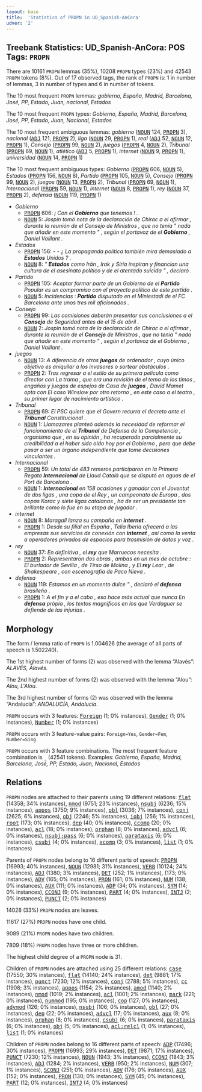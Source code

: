 ```yaml
---
layout: base
title:  'Statistics of PROPN in UD_Spanish-AnCora'
udver: '2'
---
```


## Treebank Statistics: UD_Spanish-AnCora: POS Tags: `PROPN`

There are 10161 `PROPN` lemmas (35%), 10208 `PROPN` types (23%) and 42543 `PROPN` tokens (8%).
Out of 17 observed tags, the rank of `PROPN` is: 1 in number of lemmas, 3 in number of types and 6 in number of tokens.

The 10 most frequent `PROPN` lemmas: <em>gobierno, España, Madrid, Barcelona, José, PP, Estado, Juan, nacional, Estados</em>

The 10 most frequent `PROPN` types:  <em>Gobierno, España, Madrid, Barcelona, José, PP, Estado, Juan, Nacional, Estados</em>

The 10 most frequent ambiguous lemmas: <em>gobierno</em> (<tt><a href="es_ancora-pos-NOUN.html">NOUN</a></tt> 124, <tt><a href="es_ancora-pos-PROPN.html">PROPN</a></tt> 3), <em>nacional</em> (<tt><a href="es_ancora-pos-ADJ.html">ADJ</a></tt> 121, <tt><a href="es_ancora-pos-PROPN.html">PROPN</a></tt> 2), <em>liga</em> (<tt><a href="es_ancora-pos-NOUN.html">NOUN</a></tt> 29, <tt><a href="es_ancora-pos-PROPN.html">PROPN</a></tt> 1), <em>real</em> (<tt><a href="es_ancora-pos-ADJ.html">ADJ</a></tt> 52, <tt><a href="es_ancora-pos-NOUN.html">NOUN</a></tt> 12, <tt><a href="es_ancora-pos-PROPN.html">PROPN</a></tt> 1), <em>Consejo</em> (<tt><a href="es_ancora-pos-PROPN.html">PROPN</a></tt> 99, <tt><a href="es_ancora-pos-NOUN.html">NOUN</a></tt> 2), <em>juegos</em> (<tt><a href="es_ancora-pos-PROPN.html">PROPN</a></tt> 4, <tt><a href="es_ancora-pos-NOUN.html">NOUN</a></tt> 2), <em>Tribunal</em> (<tt><a href="es_ancora-pos-PROPN.html">PROPN</a></tt> 69, <tt><a href="es_ancora-pos-NOUN.html">NOUN</a></tt> 1), <em>atlético</em> (<tt><a href="es_ancora-pos-ADJ.html">ADJ</a></tt> 5, <tt><a href="es_ancora-pos-PROPN.html">PROPN</a></tt> 1), <em>internet</em> (<tt><a href="es_ancora-pos-NOUN.html">NOUN</a></tt> 9, <tt><a href="es_ancora-pos-PROPN.html">PROPN</a></tt> 1), <em>universidad</em> (<tt><a href="es_ancora-pos-NOUN.html">NOUN</a></tt> 14, <tt><a href="es_ancora-pos-PROPN.html">PROPN</a></tt> 1)

The 10 most frequent ambiguous types:  <em>Gobierno</em> (<tt><a href="es_ancora-pos-PROPN.html">PROPN</a></tt> 606, <tt><a href="es_ancora-pos-NOUN.html">NOUN</a></tt> 5), <em>Estados</em> (<tt><a href="es_ancora-pos-PROPN.html">PROPN</a></tt> 156, <tt><a href="es_ancora-pos-NOUN.html">NOUN</a></tt> 8), <em>Partido</em> (<tt><a href="es_ancora-pos-PROPN.html">PROPN</a></tt> 105, <tt><a href="es_ancora-pos-NOUN.html">NOUN</a></tt> 5), <em>Consejo</em> (<tt><a href="es_ancora-pos-PROPN.html">PROPN</a></tt> 99, <tt><a href="es_ancora-pos-NOUN.html">NOUN</a></tt> 2), <em>juegos</em> (<tt><a href="es_ancora-pos-NOUN.html">NOUN</a></tt> 13, <tt><a href="es_ancora-pos-PROPN.html">PROPN</a></tt> 2), <em>Tribunal</em> (<tt><a href="es_ancora-pos-PROPN.html">PROPN</a></tt> 69, <tt><a href="es_ancora-pos-NOUN.html">NOUN</a></tt> 1), <em>Internacional</em> (<tt><a href="es_ancora-pos-PROPN.html">PROPN</a></tt> 59, <tt><a href="es_ancora-pos-NOUN.html">NOUN</a></tt> 1), <em>internet</em> (<tt><a href="es_ancora-pos-NOUN.html">NOUN</a></tt> 8, <tt><a href="es_ancora-pos-PROPN.html">PROPN</a></tt> 1), <em>rey</em> (<tt><a href="es_ancora-pos-NOUN.html">NOUN</a></tt> 37, <tt><a href="es_ancora-pos-PROPN.html">PROPN</a></tt> 2), <em>defensa</em> (<tt><a href="es_ancora-pos-NOUN.html">NOUN</a></tt> 119, <tt><a href="es_ancora-pos-PROPN.html">PROPN</a></tt> 1)


* <em>Gobierno</em>
  * <tt><a href="es_ancora-pos-PROPN.html">PROPN</a></tt> 606: <em>¡ Con el <b>Gobierno</b> que tenemos ! .</em>
  * <tt><a href="es_ancora-pos-NOUN.html">NOUN</a></tt> 5: <em>Jospin tomó nota de la declaración de Chirac a el afirmar , durante la reunión de el Consejo de Ministros , que no tenía " nada que añadir en este momento " , según el portavoz de el <b>Gobierno</b> , Daniel Vaillant .</em>
* <em>Estados</em>
  * <tt><a href="es_ancora-pos-PROPN.html">PROPN</a></tt> 156: <em>- - ¿ La propaganda política también mira demasiado a <b>Estados</b> Unidos ? .</em>
  * <tt><a href="es_ancora-pos-NOUN.html">NOUN</a></tt> 8: <em>" <b>Estados</b> como Irán , Irak y Siria inspiran y financian una cultura de el asesinato político y de el atentado suicida " , declaró .</em>
* <em>Partido</em>
  * <tt><a href="es_ancora-pos-PROPN.html">PROPN</a></tt> 105: <em>Aceptar formar parte de un Gobierno de el <b>Partido</b> Popular es un compromiso con el proyecto político de este partido .</em>
  * <tt><a href="es_ancora-pos-NOUN.html">NOUN</a></tt> 5: <em>Incidencias : <b>Partido</b> disputado en el Miniestadi de el FC Barcelona ante unos tres mil aficionados .</em>
* <em>Consejo</em>
  * <tt><a href="es_ancora-pos-PROPN.html">PROPN</a></tt> 99: <em>Las comisiones deberán presentar sus conclusiones a el <b>Consejo</b> de Seguridad antes de el 15 de abril .</em>
  * <tt><a href="es_ancora-pos-NOUN.html">NOUN</a></tt> 2: <em>Jospin tomó nota de la declaración de Chirac a el afirmar , durante la reunión de el <b>Consejo</b> de Ministros , que no tenía " nada que añadir en este momento " , según el portavoz de el Gobierno , Daniel Vaillant .</em>
* <em>juegos</em>
  * <tt><a href="es_ancora-pos-NOUN.html">NOUN</a></tt> 13: <em>A diferencia de otros <b>juegos</b> de ordenador , cuyo único objetivo es aniquilar a los invasores o sortear obstáculos .</em>
  * <tt><a href="es_ancora-pos-PROPN.html">PROPN</a></tt> 2: <em>Tras regresar a el estilo de su primera película como director con La trama , que era una revisión de el tema de los timos , engaños y juegos de espejos de Casa de <b>juegos</b> , David Mamet opta con El caso Winslow por otro retorno , en este caso a el teatro , su primer lugar de nacimiento artístico .</em>
* <em>Tribunal</em>
  * <tt><a href="es_ancora-pos-PROPN.html">PROPN</a></tt> 69: <em>El PSC quiere que el Govern recurra el decreto ante el <b>Tribunal</b> Constitucional .</em>
  * <tt><a href="es_ancora-pos-NOUN.html">NOUN</a></tt> 1: <em>Llamazares planteó además la necesidad de reformar el funcionamiento de el <b>Tribunal</b> de Defensa de la Competencia , organismo que , en su opinión , ha recuperado parcialmente su credibilidad a el haber sido oído hoy por el Gobierno , pero que debe pasar a ser un órgano independiente que tome decisiones vinculantes .</em>
* <em>Internacional</em>
  * <tt><a href="es_ancora-pos-PROPN.html">PROPN</a></tt> 59: <em>Un total de 483 remeros participaron en la Primera Regata <b>Internacional</b> de Llaud Català que se disputó en aguas de el Port de Barcelona .</em>
  * <tt><a href="es_ancora-pos-NOUN.html">NOUN</a></tt> 1: <em><b>Internacional</b> en 158 ocasiones y ganador con el Joventut de dos ligas , una copa de el Rey , un campeonato de Europa , dos copas Korac y siete ligas catalanas , ha de ser un presidente tan brillante como lo fue en su etapa de jugador .</em>
* <em>internet</em>
  * <tt><a href="es_ancora-pos-NOUN.html">NOUN</a></tt> 8: <em>Maragall lanza su campaña en <b>internet</b> .</em>
  * <tt><a href="es_ancora-pos-PROPN.html">PROPN</a></tt> 1: <em>Desde su filial en España , Telia Iberia ofrecerá a las empresas sus servicios de conexión con <b>internet</b> , así como la venta a operadores privados de espacios para trasmisión de datos y voz .</em>
* <em>rey</em>
  * <tt><a href="es_ancora-pos-NOUN.html">NOUN</a></tt> 37: <em>En definitiva , el <b>rey</b> que Marruecos necesita .</em>
  * <tt><a href="es_ancora-pos-PROPN.html">PROPN</a></tt> 2: <em>Representaron dos obras , ambas en un mes de octubre : El burlador de Sevilla , de Tirso de Molina , y El <b>rey</b> Lear , de Shakespeare , con escenografía de Paco Nieva .</em>
* <em>defensa</em>
  * <tt><a href="es_ancora-pos-NOUN.html">NOUN</a></tt> 119: <em>Estamos en un momento dulce " , declaró el <b>defensa</b> brasileño .</em>
  * <tt><a href="es_ancora-pos-PROPN.html">PROPN</a></tt> 1: <em>A el fin y a el cabo , eso hace más actual que nunca En <b>defensa</b> pròpia , los textos magníficos en los que Verdaguer se defiende de las injurias .</em>

## Morphology

The form / lemma ratio of `PROPN` is 1.004626 (the average of all parts of speech is 1.502240).

The 1st highest number of forms (2) was observed with the lemma “Alavés”: <em>ALAVÉS, Alavés</em>.

The 2nd highest number of forms (2) was observed with the lemma “Alou”: <em>Alou, L'Alou</em>.

The 3rd highest number of forms (2) was observed with the lemma “Andalucía”: <em>ANDALUCÍA, Andalucía</em>.

`PROPN` occurs with 3 features: <tt><a href="es_ancora-feat-Foreign.html">Foreign</a></tt> (1; 0% instances), <tt><a href="es_ancora-feat-Gender.html">Gender</a></tt> (1; 0% instances), <tt><a href="es_ancora-feat-Number.html">Number</a></tt> (1; 0% instances)

`PROPN` occurs with 3 feature-value pairs: `Foreign=Yes`, `Gender=Fem`, `Number=Sing`

`PROPN` occurs with 3 feature combinations.
The most frequent feature combination is `_` (42541 tokens).
Examples: <em>Gobierno, España, Madrid, Barcelona, José, PP, Estado, Juan, Nacional, Estados</em>


## Relations

`PROPN` nodes are attached to their parents using 19 different relations: <tt><a href="es_ancora-dep-flat.html">flat</a></tt> (14358; 34% instances), <tt><a href="es_ancora-dep-nmod.html">nmod</a></tt> (9751; 23% instances), <tt><a href="es_ancora-dep-nsubj.html">nsubj</a></tt> (6236; 15% instances), <tt><a href="es_ancora-dep-appos.html">appos</a></tt> (3750; 9% instances), <tt><a href="es_ancora-dep-obl.html">obl</a></tt> (3036; 7% instances), <tt><a href="es_ancora-dep-conj.html">conj</a></tt> (2625; 6% instances), <tt><a href="es_ancora-dep-obj.html">obj</a></tt> (2246; 5% instances), <tt><a href="es_ancora-dep-iobj.html">iobj</a></tt> (256; 1% instances), <tt><a href="es_ancora-dep-root.html">root</a></tt> (173; 0% instances), <tt><a href="es_ancora-dep-dep.html">dep</a></tt> (40; 0% instances), <tt><a href="es_ancora-dep-ccomp.html">ccomp</a></tt> (20; 0% instances), <tt><a href="es_ancora-dep-acl.html">acl</a></tt> (18; 0% instances), <tt><a href="es_ancora-dep-orphan.html">orphan</a></tt> (8; 0% instances), <tt><a href="es_ancora-dep-advcl.html">advcl</a></tt> (6; 0% instances), <tt><a href="es_ancora-dep-nsubj-pass.html">nsubj:pass</a></tt> (6; 0% instances), <tt><a href="es_ancora-dep-parataxis.html">parataxis</a></tt> (6; 0% instances), <tt><a href="es_ancora-dep-csubj.html">csubj</a></tt> (4; 0% instances), <tt><a href="es_ancora-dep-xcomp.html">xcomp</a></tt> (3; 0% instances), <tt><a href="es_ancora-dep-list.html">list</a></tt> (1; 0% instances)

Parents of `PROPN` nodes belong to 16 different parts of speech: <tt><a href="es_ancora-pos-PROPN.html">PROPN</a></tt> (16993; 40% instances), <tt><a href="es_ancora-pos-NOUN.html">NOUN</a></tt> (12981; 31% instances), <tt><a href="es_ancora-pos-VERB.html">VERB</a></tt> (10124; 24% instances), <tt><a href="es_ancora-pos-ADJ.html">ADJ</a></tt> (1380; 3% instances), <tt><a href="es_ancora-pos-DET.html">DET</a></tt> (252; 1% instances),  (173; 0% instances), <tt><a href="es_ancora-pos-ADV.html">ADV</a></tt> (165; 0% instances), <tt><a href="es_ancora-pos-PRON.html">PRON</a></tt> (161; 0% instances), <tt><a href="es_ancora-pos-NUM.html">NUM</a></tt> (138; 0% instances), <tt><a href="es_ancora-pos-AUX.html">AUX</a></tt> (111; 0% instances), <tt><a href="es_ancora-pos-ADP.html">ADP</a></tt> (34; 0% instances), <tt><a href="es_ancora-pos-SYM.html">SYM</a></tt> (14; 0% instances), <tt><a href="es_ancora-pos-CCONJ.html">CCONJ</a></tt> (9; 0% instances), <tt><a href="es_ancora-pos-PART.html">PART</a></tt> (4; 0% instances), <tt><a href="es_ancora-pos-INTJ.html">INTJ</a></tt> (2; 0% instances), <tt><a href="es_ancora-pos-PUNCT.html">PUNCT</a></tt> (2; 0% instances)

14028 (33%) `PROPN` nodes are leaves.

11617 (27%) `PROPN` nodes have one child.

9089 (21%) `PROPN` nodes have two children.

7809 (18%) `PROPN` nodes have three or more children.

The highest child degree of a `PROPN` node is 31.

Children of `PROPN` nodes are attached using 25 different relations: <tt><a href="es_ancora-dep-case.html">case</a></tt> (17550; 30% instances), <tt><a href="es_ancora-dep-flat.html">flat</a></tt> (14140; 24% instances), <tt><a href="es_ancora-dep-det.html">det</a></tt> (9881; 17% instances), <tt><a href="es_ancora-dep-punct.html">punct</a></tt> (7230; 12% instances), <tt><a href="es_ancora-dep-conj.html">conj</a></tt> (2788; 5% instances), <tt><a href="es_ancora-dep-cc.html">cc</a></tt> (1908; 3% instances), <tt><a href="es_ancora-dep-appos.html">appos</a></tt> (1154; 2% instances), <tt><a href="es_ancora-dep-amod.html">amod</a></tt> (1140; 2% instances), <tt><a href="es_ancora-dep-nmod.html">nmod</a></tt> (1019; 2% instances), <tt><a href="es_ancora-dep-acl.html">acl</a></tt> (1001; 2% instances), <tt><a href="es_ancora-dep-mark.html">mark</a></tt> (221; 0% instances), <tt><a href="es_ancora-dep-nummod.html">nummod</a></tt> (195; 0% instances), <tt><a href="es_ancora-dep-cop.html">cop</a></tt> (127; 0% instances), <tt><a href="es_ancora-dep-advmod.html">advmod</a></tt> (126; 0% instances), <tt><a href="es_ancora-dep-nsubj.html">nsubj</a></tt> (106; 0% instances), <tt><a href="es_ancora-dep-obl.html">obl</a></tt> (27; 0% instances), <tt><a href="es_ancora-dep-dep.html">dep</a></tt> (22; 0% instances), <tt><a href="es_ancora-dep-advcl.html">advcl</a></tt> (17; 0% instances), <tt><a href="es_ancora-dep-aux.html">aux</a></tt> (8; 0% instances), <tt><a href="es_ancora-dep-orphan.html">orphan</a></tt> (8; 0% instances), <tt><a href="es_ancora-dep-csubj.html">csubj</a></tt> (6; 0% instances), <tt><a href="es_ancora-dep-parataxis.html">parataxis</a></tt> (6; 0% instances), <tt><a href="es_ancora-dep-obj.html">obj</a></tt> (5; 0% instances), <tt><a href="es_ancora-dep-acl-relcl.html">acl:relcl</a></tt> (1; 0% instances), <tt><a href="es_ancora-dep-list.html">list</a></tt> (1; 0% instances)

Children of `PROPN` nodes belong to 16 different parts of speech: <tt><a href="es_ancora-pos-ADP.html">ADP</a></tt> (17496; 30% instances), <tt><a href="es_ancora-pos-PROPN.html">PROPN</a></tt> (16993; 29% instances), <tt><a href="es_ancora-pos-DET.html">DET</a></tt> (9871; 17% instances), <tt><a href="es_ancora-pos-PUNCT.html">PUNCT</a></tt> (7230; 12% instances), <tt><a href="es_ancora-pos-NOUN.html">NOUN</a></tt> (1943; 3% instances), <tt><a href="es_ancora-pos-CCONJ.html">CCONJ</a></tt> (1843; 3% instances), <tt><a href="es_ancora-pos-ADJ.html">ADJ</a></tt> (1284; 2% instances), <tt><a href="es_ancora-pos-VERB.html">VERB</a></tt> (950; 2% instances), <tt><a href="es_ancora-pos-NUM.html">NUM</a></tt> (307; 1% instances), <tt><a href="es_ancora-pos-SCONJ.html">SCONJ</a></tt> (251; 0% instances), <tt><a href="es_ancora-pos-ADV.html">ADV</a></tt> (176; 0% instances), <tt><a href="es_ancora-pos-AUX.html">AUX</a></tt> (152; 0% instances), <tt><a href="es_ancora-pos-PRON.html">PRON</a></tt> (130; 0% instances), <tt><a href="es_ancora-pos-SYM.html">SYM</a></tt> (45; 0% instances), <tt><a href="es_ancora-pos-PART.html">PART</a></tt> (12; 0% instances), <tt><a href="es_ancora-pos-INTJ.html">INTJ</a></tt> (4; 0% instances)

